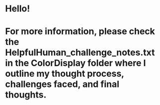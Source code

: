 # Hello!
# For more information, please check the HelpfulHuman_challenge_notes.txt in the ColorDisplay folder where I outline my thought process, challenges faced, and final thoughts.
